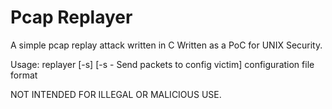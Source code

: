 # Pcap Replayer
A simple pcap replay attack written in C
Written as a PoC for UNIX Security.

Usage: replayer [-s] <configuration file>
       [-s - Send packets to config victim]
         configuration file format
            <client mac>
            <tcpdump log file>
            <victim ip>
            <victim mac>
            <victim port>
            <attacker ip>
            <attacker mac>
            <attacker port>
            <replay victim ip>
            <replay victim mac>
            <replay victim port>
            <replay attacker ip>
            <replay attacker mac>
            <replay attacker port>
            <interface>
            <timing>

NOT INTENDED FOR ILLEGAL OR MALICIOUS USE.
